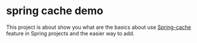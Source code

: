# spring cache demo

This project is about show you what are the basics about
use [Spring-cache](https://spring.io/guides/gs/caching/) feature in Spring projects and the easier way to
add.
